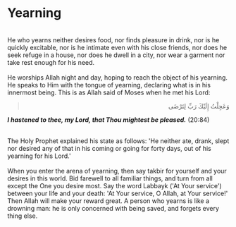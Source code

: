 Yearning
========

   
 He who yearns neither desires food, nor finds pleasure in drink, nor is
he quickly excitable, nor is he intimate even with his close friends,
nor does he seek refuge in a house, nor does he dwell in a city, nor
wear a garment nor take rest enough for his need.  
    
 He worships Allah night and day, hoping to reach the object of his
yearning. He speaks to Him with the tongue of yearning, declaring what
is in his innermost being. This is as Allah said of Moses when he met
his Lord:

<blockquote dir="rtl">
  <p>
وَعَجِلْتُ إِلَيْكَ رَبِّ لِتَرْضَى
  </p>
</blockquote>

***I hastened to thee, my Lord, that Thou mightest be pleased.***
(20:84)

   
 The Holy Prophet explained his state as follows: 'He neither ate,
drank, slept nor desired any of that in his coming or going for forty
days, out of his yearning for his Lord.'  
    
 When you enter the arena of yearning, then say takbir for yourself and
your desires in this world. Bid farewell to all familiar things, and
turn from all except the One you desire most. Say the word Labbayk ('At
Your service') between your life and your death: 'At Your service, O
Allah, at Your service!' Then Allah will make your reward great. A
person who yearns is like a drowning man: he is only concerned with
being saved, and forgets every thing else.


